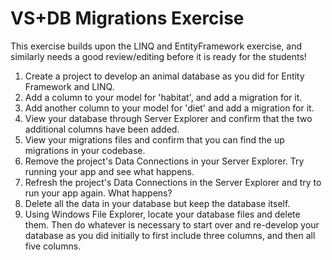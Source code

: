 # VS+DB Migrations Exercise

This exercise builds upon the LINQ and EntityFramework exercise, and similarly needs a good review/editing before it is ready for the students!

1. Create a project to develop an animal database as you did for Entity Framework and LINQ.   
1. Add a column to your model for 'habitat', and add a migration for it.
1. Add another column to your model for 'diet' and add a migration for it.
1. View your database through Server Explorer and confirm that the two additional columns have been added.
1. View your migrations files and confirm that you can find the up migrations in your codebase.
1. Remove the project's Data Connections in your Server Explorer.  Try running your app and see what happens.
1. Refresh the project's Data Connections in the Server Explorer and try to run your app again.  What happens?
1. Delete all the data in your database but keep the database itself.
1. Using Windows File Explorer, locate your database files and delete them.  Then do whatever is necessary to start over and re-develop your database as you did initially to first include three columns, and then all five columns.
